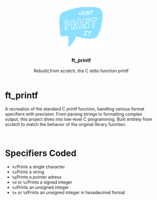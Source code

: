 
<div align="center">
<a href="https://github.com/hadi14250">
    <img src="github_gifs/printf.gif" alt="printf gif" width="150" height="150">
  </a>
  <h3 align="center">ft_printf</h3>
  Rebuild,from scratch, the C stdio function printf
</div>

<br>

# ft_printf

A recreation of the standard C printf function, handling various format specifiers with precision. From parsing strings to formatting complex output, this project dives into low-level C programming. Built entirely from scratch to match the behavior of the original library function.

<br>

# Specifiers Coded

- `%c`Prints a single character  
- `%s`Prints a string  
- `%p`Prints a pointer adress  
- `%d` or `%i`Prints a signed integer  
- `%u`Prints an unsigned integer  
- `%x` or `%X`Prints an unsigned integer in hexadecimal format  

<br>
